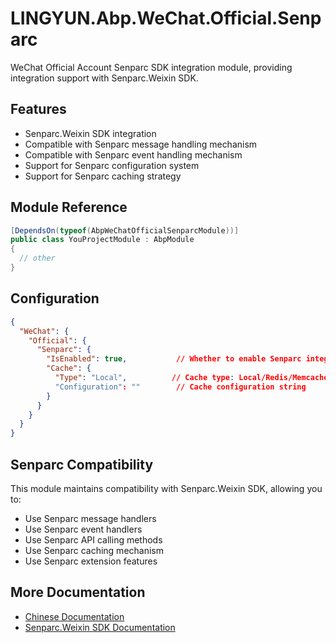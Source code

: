 # LINGYUN.Abp.WeChat.Official.Senparc

WeChat Official Account Senparc SDK integration module, providing integration support with Senparc.Weixin SDK.

## Features

* Senparc.Weixin SDK integration
* Compatible with Senparc message handling mechanism
* Compatible with Senparc event handling mechanism
* Support for Senparc configuration system
* Support for Senparc caching strategy

## Module Reference

```csharp
[DependsOn(typeof(AbpWeChatOfficialSenparcModule))]
public class YouProjectModule : AbpModule
{
  // other
}
```

## Configuration

```json
{
  "WeChat": {
    "Official": {
      "Senparc": {
        "IsEnabled": true,           // Whether to enable Senparc integration
        "Cache": {
          "Type": "Local",          // Cache type: Local/Redis/Memcached
          "Configuration": ""        // Cache configuration string
        }
      }
    }
  }
}
```

## Senparc Compatibility

This module maintains compatibility with Senparc.Weixin SDK, allowing you to:

* Use Senparc message handlers
* Use Senparc event handlers
* Use Senparc API calling methods
* Use Senparc caching mechanism
* Use Senparc extension features

## More Documentation

* [Chinese Documentation](README.md)
* [Senparc.Weixin SDK Documentation](https://github.com/JeffreySu/WeiXinMPSDK)
